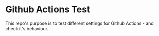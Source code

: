 # Github Actions Test

This repo's purpose is to test different settings for Github Actions -
and check it's behaviour.
